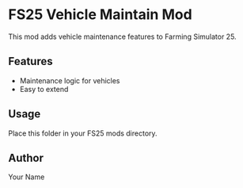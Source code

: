 # FS25 Vehicle Maintain Mod

This mod adds vehicle maintenance features to Farming Simulator 25.

## Features
- Maintenance logic for vehicles
- Easy to extend

## Usage
Place this folder in your FS25 mods directory.

## Author
Your Name